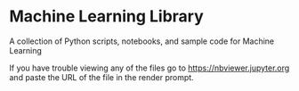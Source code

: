 # Machine Learning Library
A collection of Python scripts, notebooks, and sample code for Machine Learning

If you have trouble viewing any of the files go to https://nbviewer.jupyter.org and paste the URL of the file in the render prompt.
